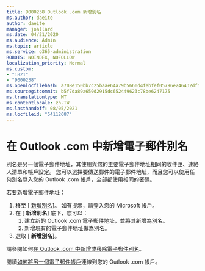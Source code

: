 ```yaml
---
title: 9000238 Outlook .com 新增別名
ms.author: daeite
author: daeite
manager: joallard
ms.date: 04/21/2020
ms.audience: Admin
ms.topic: article
ms.service: o365-administration
ROBOTS: NOINDEX, NOFOLLOW
localization_priority: Normal
ms.custom:
- "1821"
- "9000238"
ms.openlocfilehash: a708e150bb7c25baae64a79b5660d4febfef05796e246432df57e0ce5cfaa2bd
ms.sourcegitcommit: b5f7da89a650d2915dc652449623c78be6247175
ms.translationtype: MT
ms.contentlocale: zh-TW
ms.lasthandoff: 08/05/2021
ms.locfileid: "54112687"
---
```

# <a name="add-an-email-alias-in-outlookcom"></a>在 Outlook .com 中新增電子郵件別名

別名是另一個電子郵件地址，其使用與您的主要電子郵件地址相同的收件匣、連絡人清單和帳戶設定。 您可以選擇要傳送郵件的電子郵件地址，而且您可以使用任何別名登入您的 Outlook .com 帳戶，全部都使用相同的密碼。

若要新增電子郵件地址：

1. 移至 [ [新增別名](https://go.microsoft.com/fwlink/p/?linkid=864833)]。 如有提示，請登入您的 Microsoft 帳戶。
2. 在 [ **新增別名**] 底下，您可以：
    1. 建立新的 Outlook .com 電子郵件地址，並將其新增為別名。
    2. 新增現有的電子郵件地址做為別名。
3. 選取 [ **新增別名**]。

請參閱如何[在 Outlook .com 中新增或移除電子郵件別名](https://support.office.com/article/459b1989-356d-40fa-a689-8f285b13f1f2?wt.mc_id=Office_Outlook_com_Alchemy)。  

閱讀[如何將另一個電子郵件帳戶](https://support.office.com/article/c5224df4-5885-4e79-91ba-523aa743f0ba?wt.mc_id=Office_Outlook_com_Alchemy)連線到您的 Outlook .com 帳戶。